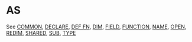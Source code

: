 # AS

See [COMMON](COMMON), [DECLARE](DECLARE), [DEF FN](DEF-FN), [DIM](DIM), [FIELD](FIELD), [FUNCTION](FUNCTION), [NAME](NAME), [OPEN](OPEN), [REDIM](REDIM), [SHARED](SHARED), [SUB](SUB), [TYPE](TYPE)
